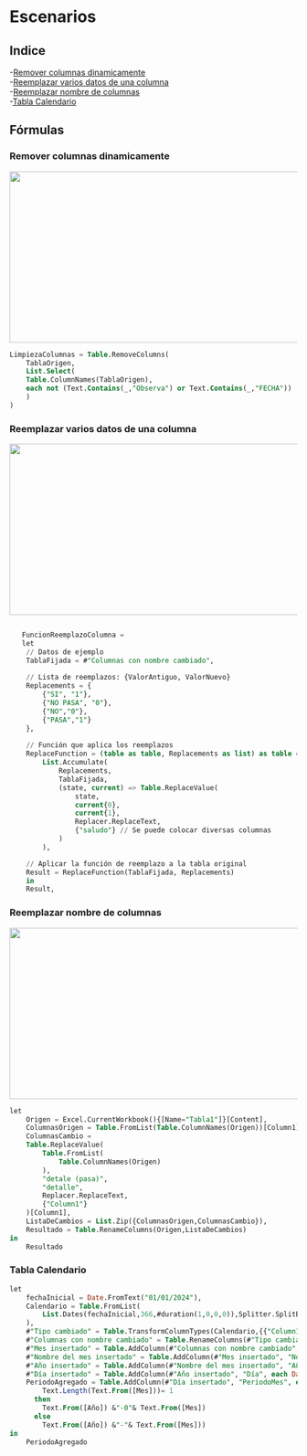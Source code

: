 # Escenarios

## Indice

-[Remover columnas dinamicamente](#remover-columnas-dinamicamente)  
-[Reemplazar varios datos de una columna](#reemplazar-varios-datos-de-una-columna)  
-[Reemplazar nombre de columnas](#reemplazar-nombre-de-columnas)  
-[Tabla Calendario](#tabla-calendario)

## Fórmulas
### Remover columnas dinamicamente
<p align="center">
  <img src="https://github.com/user-attachments/assets/b52a54b2-13ac-4c68-bcf1-28b7b346caa2" width="700" height="300">
</p>

``` sql
LimpiezaColumnas = Table.RemoveColumns(  
    TablaOrigen,  
    List.Select(  
    Table.ColumnNames(TablaOrigen),  
    each not (Text.Contains(_,"Observa") or Text.Contains(_,"FECHA"))  
    )  
)
```

### Reemplazar varios datos de una columna

<p align="center">
  <img src="https://github.com/user-attachments/assets/54e36002-1984-4fab-9ed4-e0375d581dbd" width="700" height="300">
</p>

``` sql

   FuncionReemplazoColumna = 
   let
    // Datos de ejemplo
    TablaFijada = #"Columnas con nombre cambiado",
    
    // Lista de reemplazos: {ValorAntiguo, ValorNuevo}
    Replacements = {
        {"SI", "1"},
        {"NO PASA", "0"},
        {"NO","0"},
        {"PASA","1"}
    },
    
    // Función que aplica los reemplazos
    ReplaceFunction = (table as table, Replacements as list) as table =>
        List.Accumulate(
            Replacements,
            TablaFijada,
            (state, current) => Table.ReplaceValue(
                state,
                current{0},
                current{1},
                Replacer.ReplaceText,
                {"saludo"} // Se puede colocar diversas columnas
            )
        ),

    // Aplicar la función de reemplazo a la tabla original
    Result = ReplaceFunction(TablaFijada, Replacements)
    in
    Result,
```
### Reemplazar nombre de columnas

<p align="center">
  <img src="https://github.com/user-attachments/assets/88012734-04b9-4165-83ea-33829c6c7162" width="700" height="300">
</p>

``` sql
let
    Origen = Excel.CurrentWorkbook(){[Name="Tabla1"]}[Content],
    ColumnasOrigen = Table.FromList(Table.ColumnNames(Origen))[Column1],
    ColumnasCambio = 
    Table.ReplaceValue(
        Table.FromList(
            Table.ColumnNames(Origen)
        ),
        "detale (pasa)",
        "detalle",
        Replacer.ReplaceText,
        {"Column1"}
    )[Column1],
    ListaDeCambios = List.Zip({ColumnasOrigen,ColumnasCambio}),
    Resultado = Table.RenameColumns(Origen,ListaDeCambios)
in
    Resultado    
```

### Tabla Calendario

``` sql
let
    fechaInicial = Date.FromText("01/01/2024"),
    Calendario = Table.FromList(
        List.Dates(fechaInicial,366,#duration(1,0,0,0)),Splitter.SplitByNothing(),null,null, ExtraValues.Error 
    ),
    #"Tipo cambiado" = Table.TransformColumnTypes(Calendario,{{"Column1", type date}}),
    #"Columnas con nombre cambiado" = Table.RenameColumns(#"Tipo cambiado",{{"Column1", "Fecha"}}),
    #"Mes insertado" = Table.AddColumn(#"Columnas con nombre cambiado", "Mes", each Date.Month([Fecha]), Int64.Type),
    #"Nombre del mes insertado" = Table.AddColumn(#"Mes insertado", "Nombre del mes", each Date.MonthName([Fecha]), type text),
    #"Año insertado" = Table.AddColumn(#"Nombre del mes insertado", "Año", each Date.Year([Fecha]), Int64.Type),
    #"Día insertado" = Table.AddColumn(#"Año insertado", "Día", each Date.Day([Fecha]), Int64.Type),
    PeriodoAgregado = Table.AddColumn(#"Día insertado", "PeriodoMes", each if
        Text.Length(Text.From([Mes]))= 1
      then
        Text.From([Año]) &"-0"& Text.From([Mes])
      else 
        Text.From([Año]) &"-"& Text.From([Mes]))
in
    PeriodoAgregado

```
